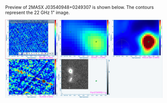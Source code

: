 Preview of 2MASX J03540948+0249307 is shown below. The contours represent the 22 GHz 1" image. 

![2MASXJ03540948+0249307.png](2MASXJ03540948+0249307.png "2MASXJ03540948+0249307")

